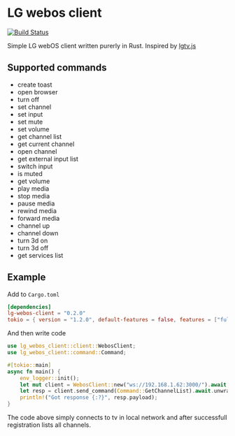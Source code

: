 # LG webos client

[![Build Status](https://travis-ci.com/kziemianek/lg-webos-client.svg?branch=main)](https://travis-ci.com/kziemianek/lg-webos-client)


Simple LG webOS client written purerly in Rust.
Inspired by [lgtv.js](https://github.com/msloth/lgtv.js)

## Supported commands

* create toast
* open browser
* turn off
* set channel
* set input
* set mute
* set volume
* get channel list
* get current channel
* open channel
* get external input list
* switch input
* is muted
* get volume
* play media
* stop media
* pause media
* rewind media
* forward media
* channel up
* channel down
* turn 3d on
* turn 3d off
* get services list

## Example

Add to `Cargo.toml`

```toml
[dependencies]
lg-webos-client = "0.2.0"
tokio = { version = "1.2.0", default-features = false, features = ["full"] }
```

And then write code

```rust
use lg_webos_client::client::WebosClient;
use lg_webos_client::command::Command;

#[tokio::main]
async fn main() {
    env_logger::init();
    let mut client = WebosClient::new("ws://192.168.1.62:3000/").await.unwrap();
    let resp = client.send_command(Command::GetChannelList).await.unwrap();
    println!("Got response {:?}", resp.payload);
}
```

The code above simply connects to tv in local network and after successfull registration lists all channels.